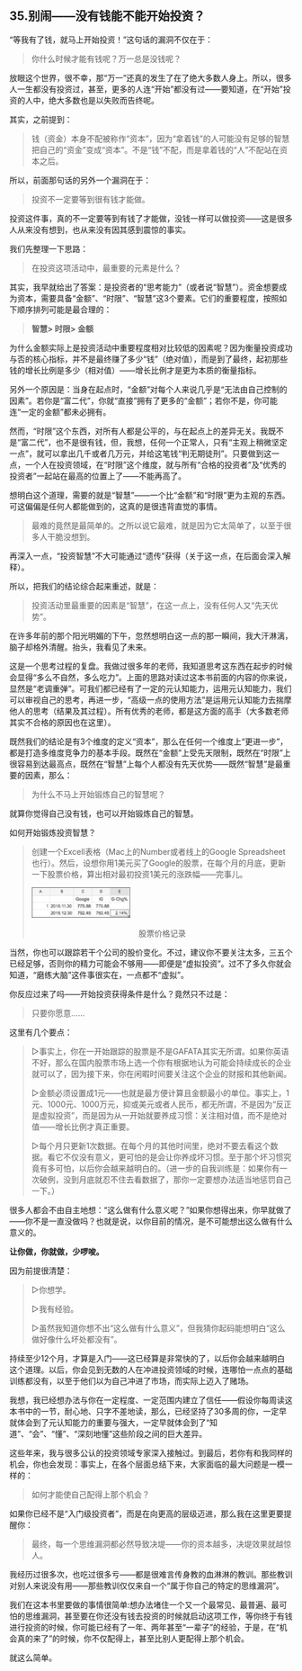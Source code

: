 ## 35.别闹——没有钱能不能开始投资？

“等我有了钱，就马上开始投资！”这句话的漏洞不仅在于：

> 你什么时候才能有钱呢？万一总是没钱呢？

放眼这个世界，很不幸，那“万一”还真的发生了在了绝大多数人身上。所以，很多人一生都没有投资过，甚至，更多的人连“开始”都没有过——要知道，在“开始”投资的人中，绝大多数也是以失败而告终呢。

其实，之前提到：

> 钱（资金）本身不配被称作“资本”，因为“拿着钱”的人可能没有足够的智慧把自己的“资金”变成“资本”。不是“钱”不配，而是拿着钱的“人”不配站在资本之后。

所以，前面那句话的另外一个漏洞在于：

> 投资不一定要等到很有钱才能做。

投资这件事，真的不一定要等到有钱了才能做，没钱一样可以做投资——这是很多人从来没有想到，也从来没有因其感到震惊的事实。

我们先整理一下思路：

> 在投资这项活动中，最重要的元素是什么？

其实，我早就给出了答案：是投资者的“思考能力”（或者说“智慧”）。资金想要成为资本，需要具备“金额”、“时限”、“智慧”这3个要素。它们的重要程度，按照如下顺序排列可能是最合理的：

> **智慧> 时限> 金额**

为什么金额实际上是投资活动中重要程度相对比较低的因素呢？因为衡量投资成功与否的核心指标，并不是最终赚了多少“钱”（绝对值），而是到了最终，起初那些钱的增长比例是多少（相对值）——增长比例才是更为本质的衡量指标。

另外一个原因是：当身在起点时，“金额”对每个人来说几乎是“无法由自己控制的因素”。若你是“富二代”，你就“直接”拥有了更多的“金额”；若你不是，你可能连“一定的金额”都未必拥有。

然而，“时限”这个东西，对所有人都是公平的，与在起点上的差异无关。我既不是“富二代”，也不是很有钱，但，我想，任何一个正常人，只有“主观上稍微坚定一点”，就可以拿出几千或者几万元，并给这笔钱“判无期徒刑”。只要做到这一点，一个人在投资领域，在“时限”这个维度，就与所有“合格的投资者”及“优秀的投资者”一起站在最高的位置上了——不能再高了。

想明白这个道理，需要的就是“智慧”——一个比“金额”和“时限”更为主观的东西。可这偏偏是任何人都能做到的，这真的是很违背直觉的事情。

> 最难的竟然是最简单的。之所以说它最难，就是因为它太简单了，以至于很多人干脆没想到。

再深入一点，“投资智慧”不大可能通过“遗传”获得（关于这一点，在后面会深入解释）。

所以，把我们的结论综合起来重述，就是：

> 投资活动里最重要的因素是“智慧”，在这一点上，没有任何人又“先天优势”。

在许多年前的那个阳光明媚的下午，忽然想明白这一点的那一瞬间，我大汗淋漓，脑子却格外清醒。抬头，我看见了未来。

这是一个思考过程的复盘。我做过很多年的老师，我知道思考这东西在起步的时候会显得“多么不自然，多么吃力”。上面的思路对读过这本书前面的内容的你来说，显然是“老调重弹”。可我们都已经有了一定的元认知能力，运用元认知能力，我们可以审视自己的思考，再进一步，“高级一点的使用方法”是运用元认知能力去揣摩他人的思考（结果及其过程）。所有优秀的老师，都是这方面的高手（大多数老师其实不合格的原因也在这里）。

既然我们的结论是有3个维度的定义“资本”，那么在任何一个维度上“更进一步”，都是打造多维度竞争力的基本手段。既然在“金额”上受先天限制，既然在“时限”上很容易到达最高点，既然在“智慧”上每个人都没有先天优势——既然“智慧”是最重要的因素，那么：

> 为什么不马上开始锻炼自己的智慧呢？

就算你觉得自己没有钱，也可以开始锻炼自己的智慧。

如何开始锻炼投资智慧？

> 创建一个Excell表格（Mac上的Number或者线上的Google Spreadsheet也行）。然后，设想你用1美元买了Google的股票，在每个月的月底，更新一下股票价格，算出相对最初投资1美元的涨跌幅——完事儿。
>
> ![image](images/Image_373.png)
>
> <center>股票价格记录</center>

当然，你也可以跟踪若干个公司的股价变化。不过，建议你不要关注太多，三五个已经足够，否则你的精力可能会不够用——即便是“虚拟投资”。过不了多久你就会知道，“磨练大脑”这件事很实在，一点都不“虚拟”。

你反应过来了吗——开始投资获得条件是什么？竟然只不过是：

> 只要你愿意……

这里有几个要点：

> ▷事实上，你在一开始跟踪的股票是不是GAFATA其实无所谓。如果你英语不好，那么在国内股票市场上选一个你有根据地认为可能会持续成长的企业就可以了，因为接下来，你在闲暇时间要关注这个企业的财报和其他新闻。
>
> ▷金额必须设置成1元——也就是最方便计算且金额最小的单位。事实上，1元、1000元、1000万元，抑或美元或者人民币，都无所谓，不是因为“反正是虚拟投资”，而是因为从一开始就要养成习惯：关注相对值，而不是绝对值——增长比例才真正重要。
>
> ▷每个月只更新1次数据。在每个月的其他时间里，绝对不要去看这个数据。看它不仅没有意义，更可怕的是会让你养成坏习惯。至于那个坏习惯究竟有多可怕，以后你会越来越明白的。（进一步的自我训练是：如果你有一次破例，没到月底就忍不住去看数据了，那你一定要想办法适当地惩罚自己一下。）

很多人都会不由自主地想：“这么做有什么意义呢？”如果你想得出来，你早就做了——你不是一直没做吗？也就是说，以你目前的情况，是不可能想出这么做有什么意义的。

**让你做，你就做，少啰唆。**

因为前提很清楚：

> ▷你想学。
>
> ▷我有经验。
>
> ▷虽然我知道你想不出“这么做有什么意义”，但我猜你起码能想明白“这么做好像什么坏处都没有”。

持续至少12个月，才算是入门——这已经算是非常快的了，以后你会越来越明白这个道理。以后，你会见到无数的人在冲进投资领域的时候，连哪怕一点点的基础训练都没有，以至于他们以为自己冲进了市场，而实际上迈入了赌场。

我想，我已经想办法与你在一定程度、一定范围内建立了信任——假设你每周读这本书中的一节，耐心地、只字不差地读，那么，已经坚持了30多周的你，一定早就体会到了元认知能力的重要与强大，一定早就体会到了“知道”、“会”、“懂”、“深刻地懂”这些阶段之间的巨大差异。

这些年来，我与很多公认的投资领域专家深入接触过。到最后，若你有和我同样的机会，你也会发现：事实上，在各个层面总结下来，大家面临的最大问题是一模一样的：

> 如何才能使自己配得上那个机会？

如果你已经不是“入门级投资者”，而是在向更高的层级迈进，那么我在这里更要提醒你：

> 最终，每一个思维漏洞都必然导致决堤——你的资本越多，决堤效果就越惊人。

我经历过很多次，也吃过很多亏——都是很难言传身教的血淋淋的教训。那些教训对别人来说没有用——那些教训仅仅来自一个“属于你自己的特定的思维漏洞”。

我们在这本书里要做的事情很简单:想办法堵住一个又一个最常见、最普遍、最可怕的思维漏洞，甚至要在你还没有钱去投资的时候就启动这项工作，等你终于有钱进行投资的时候，你可能已经有了一年、两年甚至“一辈子”的经验，于是，在“机会真的来了”的时候，你不仅配得上，甚至比别人更配得上那个机会。

就这么简单。
